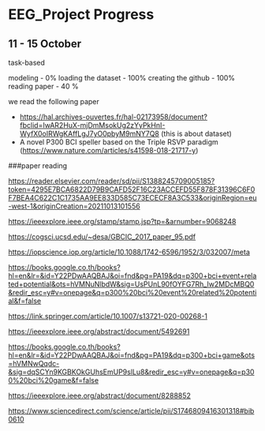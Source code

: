 # EEG_Project Progress

## 11 - 15 October

task-based

modeling - 0%
loading the dataset - 100%
creating the github - 100%
reading paper - 40 % 

we read the following paper 
  - https://hal.archives-ouvertes.fr/hal-02173958/document?fbclid=IwAR2HuX-mjDmMsokUg2zYyPkHnI-WyfX0oIRWgKAffLgJ7yO0pbyM9mNY7Q8 (this is about dataset)
  - A novel P300 BCI speller based on the Triple RSVP paradigm (https://www.nature.com/articles/s41598-018-21717-y)


###paper reading

https://reader.elsevier.com/reader/sd/pii/S1388245709005185?token=4295E7BCA6822D79B9CAFD52F16C23ACCEFD55F878F31396C6F0F7BEA4C622C1C1735AA9EE833D585C73ECECF8A3C533&originRegion=eu-west-1&originCreation=20211013101556


https://ieeexplore.ieee.org/stamp/stamp.jsp?tp=&arnumber=9068248

https://cogsci.ucsd.edu/~desa/GBCIC_2017_paper_95.pdf

https://iopscience.iop.org/article/10.1088/1742-6596/1952/3/032007/meta

https://books.google.co.th/books?hl=en&lr=&id=Y22PDwAAQBAJ&oi=fnd&pg=PA19&dq=p300+bci+event+related+potential&ots=hVMNuNlbdW&sig=UsPUnL90fOYFG7Rh_Iw2MDcMBQ0&redir_esc=y#v=onepage&q=p300%20bci%20event%20related%20potential&f=false

https://link.springer.com/article/10.1007/s13721-020-00268-1

https://ieeexplore.ieee.org/abstract/document/5492691

https://books.google.co.th/books?hl=en&lr=&id=Y22PDwAAQBAJ&oi=fnd&pg=PA19&dq=p300+bci+game&ots=hVMNwQqdc-&sig=dqSCYn9KGBKOkGUhsEmUP9slLu8&redir_esc=y#v=onepage&q=p300%20bci%20game&f=false

https://ieeexplore.ieee.org/abstract/document/8288852

https://www.sciencedirect.com/science/article/pii/S1746809416301318#bib0610
